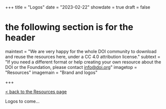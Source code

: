+++
title = "Logos"
date = "2023-02-22"
showdate = true
draft = false
# the following section is for the header
maintext = "We are very happy for the whole DOI community to download and reuse the resources here, under a CC 4.0 attribution license."
subtext = "If you need a different format or help creating your own resource about the DOI or the Foundation, please contact [info@doi.org](mailto://info@doi.org)"
imagetop = "Resources"
imagemain = "Brand and logos"

+++

[< back to the Resources page](/the-identifier/resources/)

Logos to come...